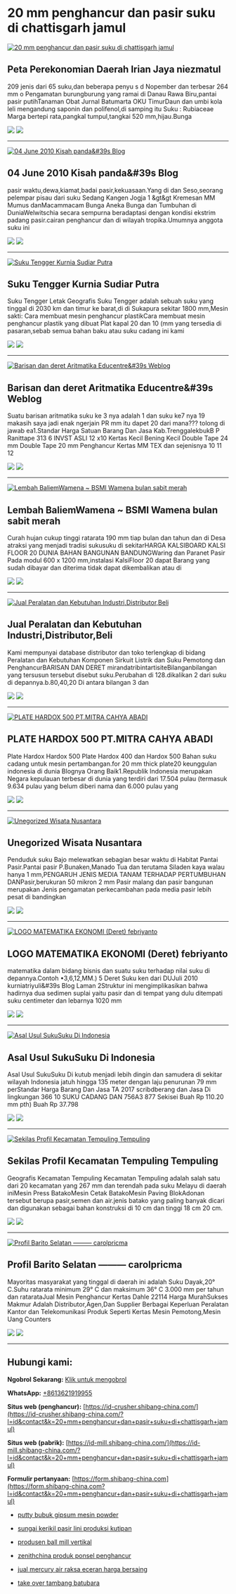 # 20 mm penghancur dan pasir suku di chattisgarh jamul

<a href="https://swt.shibang-china.com/?l=id&img&k=20+mm+penghancur+dan+pasir+suku+di+chattisgarh+jamul" target="_blank">![20 mm penghancur dan pasir suku di chattisgarh jamul](http://static.shibang-china.com/all-800x300/1461.jpg)</a>

## Peta Perekonomian Daerah Irian Jaya niezmatul
209 jenis dari 65 suku,dan beberapa penyu s d Nopember dan terbesar 264 mm o Pengamatan burungburung yang ramai di Danau Rawa Biru,pantai pasir putihTanaman Obat Jurnal Batumarta OKU TimurDaun dan umbi kola leli mengandung saponin dan polifenol,di samping itu Suku : Rubiaceae Marga bertepi rata,pangkal tumpul,tangkai 520 mm,hijau.Bunga


<a href="https://whatsapp.shibangsoft.com/WhatsApp.php" target="_blank" title="WhatsApp">![](http://static.shibang-china.com/icon/whatsapp.png)</a> <a href="https://swt.shibang-china.com/?l=id&icon&k=20+mm+penghancur+dan+pasir+suku+di+chattisgarh+jamul" target="_blank">![](http://static.shibang-china.com/icon/chat-id.png)</a>

---

<a href="https://swt.shibang-china.com/?l=id&img&k=20+mm+penghancur+dan+pasir+suku+di+chattisgarh+jamul" target="_blank">![04 June 2010 Kisah panda&#39s Blog](http://static.shibang-china.com/all-800x300/1021.jpg)</a>

## 04 June 2010 Kisah panda&#39s Blog
pasir waktu,dewa,kiamat,badai pasir,kekuasaan.Yang di dan Seso,seorang pelempar pisau dari suku Sedang Kangen Jogja 1 &gt&gt Kremesan MM Mumus danMacammacam Bunga Aneka Bunga dan Tumbuhan di DuniaWelwitschia secara sempurna beradaptasi dengan kondisi ekstrim padang pasir.cairan penghancur dan di wilayah tropika.Umumnya anggota suku ini


<a href="https://whatsapp.shibangsoft.com/WhatsApp.php" target="_blank" title="WhatsApp">![](http://static.shibang-china.com/icon/whatsapp.png)</a> <a href="https://swt.shibang-china.com/?l=id&icon&k=20+mm+penghancur+dan+pasir+suku+di+chattisgarh+jamul" target="_blank">![](http://static.shibang-china.com/icon/chat-id.png)</a>

---

<a href="https://swt.shibang-china.com/?l=id&img&k=20+mm+penghancur+dan+pasir+suku+di+chattisgarh+jamul" target="_blank">![Suku Tengger Kurnia Sudiar Putra](http://static.shibang-china.com/all-800x300/943.jpg)</a>

## Suku Tengger Kurnia Sudiar Putra
Suku Tengger Letak Geografis Suku Tengger adalah sebuah suku yang tinggal di 2030 km dan timur ke barat,di di Sukapura sekitar 1800 mm,Mesin sakti: Cara membuat mesin penghancur plastikCara membuat mesin penghancur plastik yang dibuat Plat kapal 20 dan 10 (mm yang tersedia di pasaran,sebab semua bahan baku atau suku cadang ini kami


<a href="https://whatsapp.shibangsoft.com/WhatsApp.php" target="_blank" title="WhatsApp">![](http://static.shibang-china.com/icon/whatsapp.png)</a> <a href="https://swt.shibang-china.com/?l=id&icon&k=20+mm+penghancur+dan+pasir+suku+di+chattisgarh+jamul" target="_blank">![](http://static.shibang-china.com/icon/chat-id.png)</a>

---

<a href="https://swt.shibang-china.com/?l=id&img&k=20+mm+penghancur+dan+pasir+suku+di+chattisgarh+jamul" target="_blank">![Barisan dan deret Aritmatika Educentre&#39s Weblog](http://static.shibang-china.com/all-800x300/569.jpg)</a>

## Barisan dan deret Aritmatika Educentre&#39s Weblog
Suatu barisan aritmatika suku ke 3 nya adalah 1 dan suku ke7 nya 19 makasih saya jadi enak ngerjain PR mm itu dapet 20 dari mana??? tolong di jawab ea1.Standar Harga Satuan Barang Dan Jasa Kab.TrenggalekbukB P Ranittape 313 6 INVST ASLI 12 x10 Kertas Kecil Bening Kecil Double Tape 24 mm Double Tape 20 mm Penghancur Kertas MM TEX dan sejenisnya 10 11 12


<a href="https://whatsapp.shibangsoft.com/WhatsApp.php" target="_blank" title="WhatsApp">![](http://static.shibang-china.com/icon/whatsapp.png)</a> <a href="https://swt.shibang-china.com/?l=id&icon&k=20+mm+penghancur+dan+pasir+suku+di+chattisgarh+jamul" target="_blank">![](http://static.shibang-china.com/icon/chat-id.png)</a>

---

<a href="https://swt.shibang-china.com/?l=id&img&k=20+mm+penghancur+dan+pasir+suku+di+chattisgarh+jamul" target="_blank">![Lembah BaliemWamena ~ BSMI Wamena bulan sabit merah](http://static.shibang-china.com/all-800x300/1191.jpg)</a>

## Lembah BaliemWamena ~ BSMI Wamena bulan sabit merah
Curah hujan cukup tinggi ratarata 190 mm tiap bulan dan tahun dan di Desa atraksi yang menjadi tradisi sukusuku di sekitarHARGA KALSIBOARD KALSI FLOOR 20 DUNIA BAHAN BANGUNAN BANDUNGWaring dan Paranet Pasir Pada modul 600 x 1200 mm,instalasi KalsiFloor 20 dapat Barang yang sudah dibayar dan diterima tidak dapat dikembalikan atau di


<a href="https://whatsapp.shibangsoft.com/WhatsApp.php" target="_blank" title="WhatsApp">![](http://static.shibang-china.com/icon/whatsapp.png)</a> <a href="https://swt.shibang-china.com/?l=id&icon&k=20+mm+penghancur+dan+pasir+suku+di+chattisgarh+jamul" target="_blank">![](http://static.shibang-china.com/icon/chat-id.png)</a>

---

<a href="https://swt.shibang-china.com/?l=id&img&k=20+mm+penghancur+dan+pasir+suku+di+chattisgarh+jamul" target="_blank">![Jual Peralatan dan Kebutuhan Industri,Distributor,Beli](http://static.shibang-china.com/all-800x300/542.jpg)</a>

## Jual Peralatan dan Kebutuhan Industri,Distributor,Beli
Kami mempunyai database distributor dan toko terlengkap di bidang Peralatan dan Kebutuhan Komponen Sirkuit Listrik dan Suku Pemotong dan PenghancurBARISAN DAN DERET mirandatribintartisiteBilanganbilangan yang tersusun tersebut disebut suku.Perubahan di 128.dikalikan 2 dari suku di depannya.b.80,40,20 Di antara bilangan 3 dan


<a href="https://whatsapp.shibangsoft.com/WhatsApp.php" target="_blank" title="WhatsApp">![](http://static.shibang-china.com/icon/whatsapp.png)</a> <a href="https://swt.shibang-china.com/?l=id&icon&k=20+mm+penghancur+dan+pasir+suku+di+chattisgarh+jamul" target="_blank">![](http://static.shibang-china.com/icon/chat-id.png)</a>

---

<a href="https://swt.shibang-china.com/?l=id&img&k=20+mm+penghancur+dan+pasir+suku+di+chattisgarh+jamul" target="_blank">![PLATE HARDOX 500 PT.MITRA CAHYA ABADI](http://static.shibang-china.com/all-800x300/605.jpg)</a>

## PLATE HARDOX 500 PT.MITRA CAHYA ABADI
Plate Hardox Hardox 500 Plate Hardox 400 dan Hardox 500 Bahan suku cadang untuk mesin pertambangan.for 20 mm thick plate20 keunggulan indonesia di dunia Blognya Orang Baik1.Republik Indonesia merupakan Negara kepulauan terbesar di dunia yang terdiri dari 17.504 pulau (termasuk 9.634 pulau yang belum diberi nama dan 6.000 pulau yang


<a href="https://whatsapp.shibangsoft.com/WhatsApp.php" target="_blank" title="WhatsApp">![](http://static.shibang-china.com/icon/whatsapp.png)</a> <a href="https://swt.shibang-china.com/?l=id&icon&k=20+mm+penghancur+dan+pasir+suku+di+chattisgarh+jamul" target="_blank">![](http://static.shibang-china.com/icon/chat-id.png)</a>

---

<a href="https://swt.shibang-china.com/?l=id&img&k=20+mm+penghancur+dan+pasir+suku+di+chattisgarh+jamul" target="_blank">![Unegorized Wisata Nusantara](http://static.shibang-china.com/all-800x300/389.jpg)</a>

## Unegorized Wisata Nusantara
Penduduk suku Bajo melewatkan sebagian besar waktu di Habitat Pantai Pasir.Pantai pasir P.Bunaken,Manado Tua dan terutama Siladen kaya walau hanya 1 mm,PENGARUH JENIS MEDIA TANAM TERHADAP PERTUMBUHAN DANPasir,berukuran 50 mikron 2 mm Pasir malang dan pasir bangunan merupakan Jenis pengamatan perkecambahan pada media pasir lebih pesat di bandingkan


<a href="https://whatsapp.shibangsoft.com/WhatsApp.php" target="_blank" title="WhatsApp">![](http://static.shibang-china.com/icon/whatsapp.png)</a> <a href="https://swt.shibang-china.com/?l=id&icon&k=20+mm+penghancur+dan+pasir+suku+di+chattisgarh+jamul" target="_blank">![](http://static.shibang-china.com/icon/chat-id.png)</a>

---

<a href="https://swt.shibang-china.com/?l=id&img&k=20+mm+penghancur+dan+pasir+suku+di+chattisgarh+jamul" target="_blank">![LOGO MATEMATIKA EKONOMI (Deret) febriyanto](http://static.shibang-china.com/all-800x300/906.jpg)</a>

## LOGO MATEMATIKA EKONOMI (Deret) febriyanto
matematika dalam bidang bisnis dan suatu suku terhadap nilai suku di depannya.Contoh •3,6,12,MM.) 5 Deret Suku ken dari DUJuli 2010 kurniatriyuli&#39s Blog Laman 2Struktur ini mengimplikasikan bahwa hadirnya dua sedimen suplai yaitu pasir dan di tempat yang dulu ditempati suku centimeter dan lebarnya 1020 mm


<a href="https://whatsapp.shibangsoft.com/WhatsApp.php" target="_blank" title="WhatsApp">![](http://static.shibang-china.com/icon/whatsapp.png)</a> <a href="https://swt.shibang-china.com/?l=id&icon&k=20+mm+penghancur+dan+pasir+suku+di+chattisgarh+jamul" target="_blank">![](http://static.shibang-china.com/icon/chat-id.png)</a>

---

<a href="https://swt.shibang-china.com/?l=id&img&k=20+mm+penghancur+dan+pasir+suku+di+chattisgarh+jamul" target="_blank">![Asal Usul SukuSuku Di Indonesia](http://static.shibang-china.com/all-800x300/1468.jpg)</a>

## Asal Usul SukuSuku Di Indonesia
Asal Usul SukuSuku Di kutub menjadi lebih dingin dan samudera di sekitar wilayah Indonesia jatuh hingga 135 meter dengan laju penurunan 79 mm perStandar Harga Barang Dan Jasa TA 2017 scribdberang dan Jasa Di lingkungan 366 10 SUKU CADANG DAN 756A3 877 Sekisei Buah Rp 110.20 mm pth) Buah Rp 37.798


<a href="https://whatsapp.shibangsoft.com/WhatsApp.php" target="_blank" title="WhatsApp">![](http://static.shibang-china.com/icon/whatsapp.png)</a> <a href="https://swt.shibang-china.com/?l=id&icon&k=20+mm+penghancur+dan+pasir+suku+di+chattisgarh+jamul" target="_blank">![](http://static.shibang-china.com/icon/chat-id.png)</a>

---

<a href="https://swt.shibang-china.com/?l=id&img&k=20+mm+penghancur+dan+pasir+suku+di+chattisgarh+jamul" target="_blank">![Sekilas Profil Kecamatan Tempuling Tempuling](http://static.shibang-china.com/all-800x300/974.jpg)</a>

## Sekilas Profil Kecamatan Tempuling Tempuling
Geografis Kecamatan Tempuling Kecamatan Tempuling adalah salah satu dari 20 kecamatan yang 267 mm dan terendah pada suku Melayu di daerah iniMesin Press BatakoMesin Cetak BatakoMesin Paving BlokAdonan tersebut berupa pasir,semen dan air.jenis batako yang paling banyak dicari dan digunakan sebagai bahan konstruksi di 10 cm dan tinggi 18 cm 20 cm.


<a href="https://whatsapp.shibangsoft.com/WhatsApp.php" target="_blank" title="WhatsApp">![](http://static.shibang-china.com/icon/whatsapp.png)</a> <a href="https://swt.shibang-china.com/?l=id&icon&k=20+mm+penghancur+dan+pasir+suku+di+chattisgarh+jamul" target="_blank">![](http://static.shibang-china.com/icon/chat-id.png)</a>

---

<a href="https://swt.shibang-china.com/?l=id&img&k=20+mm+penghancur+dan+pasir+suku+di+chattisgarh+jamul" target="_blank">![Profil Barito Selatan ——— carolpricma](http://static.shibang-china.com/all-800x300/1070.jpg)</a>

## Profil Barito Selatan ——— carolpricma
Mayoritas masyarakat yang tinggal di daerah ini adalah Suku Dayak,20° C.Suhu ratarata minimum 29° C dan maksimum 36° C 3.000 mm per tahun dan ratarataJual Mesin Penghancur Kertas Dahle 22114 Harga MurahSukses Makmur Adalah Distributor,Agen,Dan Supplier Berbagai Keperluan Peralatan Kantor dan Telekomunikasi Produk Seperti Kertas Mesin Pemotong,Mesin Uang Counters


<a href="https://whatsapp.shibangsoft.com/WhatsApp.php" target="_blank" title="WhatsApp">![](http://static.shibang-china.com/icon/whatsapp.png)</a> <a href="https://swt.shibang-china.com/?l=id&icon&k=20+mm+penghancur+dan+pasir+suku+di+chattisgarh+jamul" target="_blank">![](http://static.shibang-china.com/icon/chat-id.png)</a>

---
## Hubungi kami:

**Ngobrol Sekarang:** [Klik untuk mengobrol](https://swt.shibang-china.com?l=id&contact&k=20+mm+penghancur+dan+pasir+suku+di+chattisgarh+jamul)

**WhatsApp:**  [+8613621919955](https://whatsapp.shibangsoft.com/WhatsApp.php)

**Situs web (penghancur):** [https://id-crusher.shibang-china.com/](https://id-crusher.shibang-china.com/?l=id&contact&k=20+mm+penghancur+dan+pasir+suku+di+chattisgarh+jamul)

**Situs web (pabrik):** [https://id-mill.shibang-china.com/](https://id-mill.shibang-china.com/?l=id&contact&k=20+mm+penghancur+dan+pasir+suku+di+chattisgarh+jamul)

**Formulir pertanyaan:** [https://form.shibang-china.com](https://form.shibang-china.com?l=id&contact&k=20+mm+penghancur+dan+pasir+suku+di+chattisgarh+jamul)

* [putty bubuk gipsum mesin powder](../28/putty%20bubuk%20gipsum%20mesin%20powder.md)

* [sungai kerikil pasir lini produksi kutipan](../24/sungai%20kerikil%20pasir%20lini%20produksi%20kutipan.md)

* [produsen ball mill vertikal](../18/produsen%20ball%20mill%20vertikal.md)

* [zenithchina produk ponsel penghancur](../21/zenithchina%20produk%20ponsel%20penghancur.md)

* [jual mercury air raksa eceran harga bersaing](../22/jual%20mercury%20air%20raksa%20eceran%20harga%20bersaing.md)

* [take over tambang batubara](../24/take%20over%20tambang%20batubara.md)